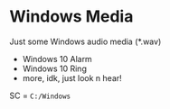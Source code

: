 # Windows Media

Just some Windows audio media (\*.wav)
- Windows 10 Alarm
- Windows 10 Ring
- more, idk, just look n hear!

SC = `C:/Windows`
